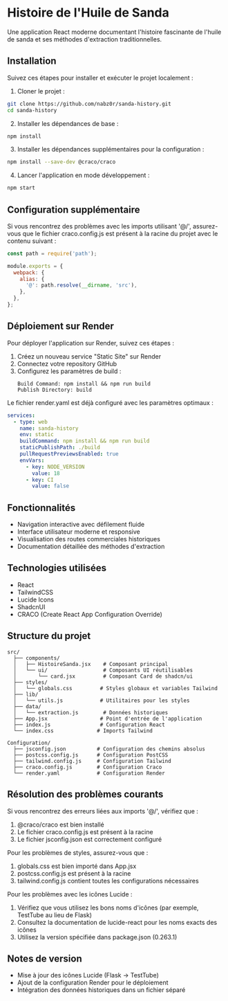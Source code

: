 # Histoire de l'Huile de Sanda

Une application React moderne documentant l'histoire fascinante de l'huile de sanda et ses méthodes d'extraction traditionnelles.

## Installation

Suivez ces étapes pour installer et exécuter le projet localement :

1. Cloner le projet :
```bash
git clone https://github.com/nabz0r/sanda-history.git
cd sanda-history
```

2. Installer les dépendances de base :
```bash
npm install
```

3. Installer les dépendances supplémentaires pour la configuration :
```bash
npm install --save-dev @craco/craco
```

4. Lancer l'application en mode développement :
```bash
npm start
```

## Configuration supplémentaire

Si vous rencontrez des problèmes avec les imports utilisant '@/', assurez-vous que le fichier craco.config.js est présent à la racine du projet avec le contenu suivant :

```javascript
const path = require('path');

module.exports = {
  webpack: {
    alias: {
      '@': path.resolve(__dirname, 'src'),
    },
  },
};
```

## Déploiement sur Render

Pour déployer l'application sur Render, suivez ces étapes :

1. Créez un nouveau service "Static Site" sur Render
2. Connectez votre repository GitHub
3. Configurez les paramètres de build :
   ```
   Build Command: npm install && npm run build
   Publish Directory: build
   ```

Le fichier render.yaml est déjà configuré avec les paramètres optimaux :
```yaml
services:
  - type: web
    name: sanda-history
    env: static
    buildCommand: npm install && npm run build
    staticPublishPath: ./build
    pullRequestPreviewsEnabled: true
    envVars:
      - key: NODE_VERSION
        value: 18
      - key: CI
        value: false
```

## Fonctionnalités

- Navigation interactive avec défilement fluide
- Interface utilisateur moderne et responsive
- Visualisation des routes commerciales historiques
- Documentation détaillée des méthodes d'extraction

## Technologies utilisées

- React
- TailwindCSS
- Lucide Icons
- ShadcnUI
- CRACO (Create React App Configuration Override)

## Structure du projet

```
src/
  ├── components/
  │   ├── HistoireSanda.jsx    # Composant principal
  │   └── ui/                  # Composants UI réutilisables
  │       └── card.jsx         # Composant Card de shadcn/ui
  ├── styles/
  │   └── globals.css         # Styles globaux et variables Tailwind
  ├── lib/
  │   └── utils.js            # Utilitaires pour les styles
  ├── data/
  │   └── extraction.js        # Données historiques
  ├── App.jsx                 # Point d'entrée de l'application
  ├── index.js                # Configuration React
  └── index.css              # Imports Tailwind

Configuration/
  ├── jsconfig.json          # Configuration des chemins absolus
  ├── postcss.config.js      # Configuration PostCSS
  ├── tailwind.config.js     # Configuration Tailwind
  ├── craco.config.js        # Configuration Craco
  └── render.yaml            # Configuration Render
```

## Résolution des problèmes courants

Si vous rencontrez des erreurs liées aux imports '@/', vérifiez que :
1. @craco/craco est bien installé
2. Le fichier craco.config.js est présent à la racine
3. Le fichier jsconfig.json est correctement configuré

Pour les problèmes de styles, assurez-vous que :
1. globals.css est bien importé dans App.jsx
2. postcss.config.js est présent à la racine
3. tailwind.config.js contient toutes les configurations nécessaires

Pour les problèmes avec les icônes Lucide :
1. Vérifiez que vous utilisez les bons noms d'icônes (par exemple, TestTube au lieu de Flask)
2. Consultez la documentation de lucide-react pour les noms exacts des icônes
3. Utilisez la version spécifiée dans package.json (0.263.1)

## Notes de version

- Mise à jour des icônes Lucide (Flask -> TestTube)
- Ajout de la configuration Render pour le déploiement
- Intégration des données historiques dans un fichier séparé